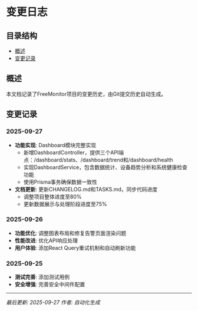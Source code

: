 # 变更日志

## 目录结构
- [概述](#概述)
- [变更记录](#变更记录)

## 概述

本文档记录了FreeMonitor项目的变更历史，由Git提交历史自动生成。

## 变更记录

### 2025-09-27
- **功能实现**: Dashboard模块完整实现
  - 新增DashboardController，提供三个API端点：/dashboard/stats、/dashboard/trend和/dashboard/health
  - 实现DashboardService，包含数据统计、设备趋势分析和系统健康检查功能
  - 使用Prisma事务确保数据一致性
- **文档更新**: 更新CHANGELOG.md和TASKS.md，同步代码进度
  - 调整项目整体进度至80%
  - 更新数据展示与处理阶段进度至75%

### 2025-09-26
- **功能优化**: 调整图表布局和修复告警页面渲染问题
- **性能改进**: 优化API响应处理
- **用户体验**: 添加React Query重试机制和自动刷新功能

### 2025-09-25
- **测试完善**: 添加测试用例
- **安全增强**: 完善安全中间件配置

---
*最后更新: 2025-09-27*
*作者: 自动化生成*